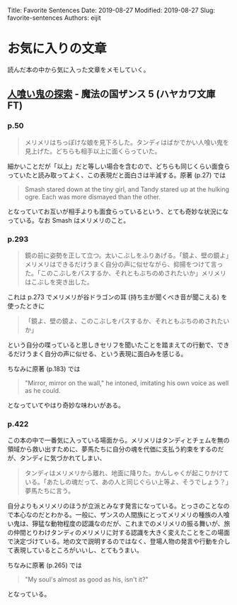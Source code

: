 Title: Favorite Sentences
Date: 2019-08-27
Modified: 2019-08-27
Slug: favorite-sentences
Authors: eijit

# お気に入りの文章

読んだ本の中から気に入った文章をメモしていく。

## [人喰い鬼の探索](https://www.amazon.co.jp/dp/4150200904) - 魔法の国ザンス 5 (ハヤカワ文庫 FT)

### p.50

> メリメリはちっぽけな娘を見下ろした。タンディはばかでかい人喰い鬼を見上げた。どちらも相手以上に面くらっていた。

細かいことだが「以上」だと等しい場合を含むので、どちらも同じくらい面食らっていたと読み取ってよく、この表現だと面白さは半減する。原著 (p.27) では

> Smash stared down at the tiny girl, and Tandy stared up at the hulking ogre. Each was more dismayed than the other.

となっていてお互いが相手よりも面食らっているという、とても奇妙な状況になっている。なお Smash はメリメリのこと。

### p.293

> 鏡の前に姿勢を正して立つ。太いこぶしをふりあげる。「鏡よ、壁の鏡よ」メリメリはできるだけうまく自分の声に似せながら、抑揚をつけて言った。「このこぶしをパスするか、それともぶちのめされたいか」メリメリはこぶしを突き出した。

これは p.273 でメリメリが谷ドラゴンの耳 (持ち主が聞くべき音が聞こえる) を使ったときに

> 「鏡よ、壁の鏡よ、このこぶしをパスするか、それともぶちのめされたいか」

という自分の喋っていると思しきセリフを聞いたことを踏まえての行動で、できるだけうまく自分の声に似せる、という表現に面白みを感じる。

ちなみに原著 (p.183) では

> "Mirror, mirror on the wall,"  he intoned, imitating his own voice as well as he could.

となっていてやはり奇妙な味わいがある。

### p.422

この本の中で一番気に入っている場面から。メリメリはタンディとチェムを無の領域から救い出すために、夢馬たちに自分の魂を代価に支払う約束をするのだが、タンディに気づかれてしまい、

> タンディはメリメリから離れ、地面に降りた。かんしゃくが起こりかけている。「あたしの魂だって、あの人と同じぐらい上等よ、そうでしょう？」夢馬たちに言う。

自分よりもメリメリのほうが立派とみなす発言になっている。とっさのことなので本心なのだとわかる。一般に、ザンスの人間族にとってメリメリの種族の人喰い鬼は、獰猛な動物程度の認識なのだが、これまでのメリメリの振る舞いが、旅の仲間とりわけタンディのメリメリに対する認識を大きく変えたことをこの場面で決定づけている。地の文で説明するのではなく、登場人物の発言や行動を介して表現しているところがいいし、とてもうまい。

ちなみに原著 (p.265) では

> "My soul's almost as good as his, isn't it?"

となっている。
